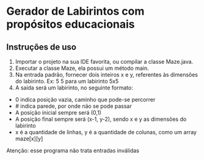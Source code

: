 # Gerador de Labirintos com propósitos educacionais

## Instruções de uso
1. Importar o projeto na sua IDE favorita, ou compilar a classe Maze.java. 
1. Executar a classe Maze, ela possui um método main.
1. Na entrada padrão, fornecer dois inteiros x e y, referentes às dimensões do labirinto. Ex: 5 5 para um labirinto 5x5
1. A saída será um labirinto, no seguinte formato:
- 0 indica posição vazia, caminho que pode-se percorrer
- \# indica parede, por onde não se pode passar
- A posição inicial sempre será (0,1)
- A posição final sempre será (x-1, y-2), sendo x e y as dimensões do labirinto
- x é a quantidade de linhas, y é a quantidade de colunas, como um array maze[x][y]

Atenção: esse programa não trata entradas inválidas
